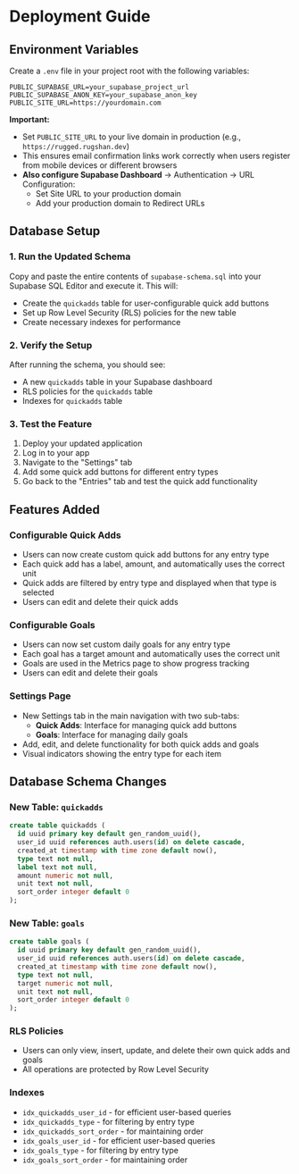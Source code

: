 # Deployment Guide

## Environment Variables

Create a `.env` file in your project root with the following variables:

```env
PUBLIC_SUPABASE_URL=your_supabase_project_url
PUBLIC_SUPABASE_ANON_KEY=your_supabase_anon_key
PUBLIC_SITE_URL=https://yourdomain.com
```

**Important:** 
- Set `PUBLIC_SITE_URL` to your live domain in production (e.g., `https://rugged.rugshan.dev`)
- This ensures email confirmation links work correctly when users register from mobile devices or different browsers
- **Also configure Supabase Dashboard** → Authentication → URL Configuration:
  - Set Site URL to your production domain
  - Add your production domain to Redirect URLs

## Database Setup

### 1. Run the Updated Schema

Copy and paste the entire contents of `supabase-schema.sql` into your Supabase SQL Editor and execute it. This will:

- Create the `quickadds` table for user-configurable quick add buttons
- Set up Row Level Security (RLS) policies for the new table
- Create necessary indexes for performance

### 2. Verify the Setup

After running the schema, you should see:

- A new `quickadds` table in your Supabase dashboard
- RLS policies for the `quickadds` table
- Indexes for `quickadds` table

### 3. Test the Feature

1. Deploy your updated application
2. Log in to your app
3. Navigate to the "Settings" tab
4. Add some quick add buttons for different entry types
5. Go back to the "Entries" tab and test the quick add functionality

## Features Added

### Configurable Quick Adds
- Users can now create custom quick add buttons for any entry type
- Each quick add has a label, amount, and automatically uses the correct unit
- Quick adds are filtered by entry type and displayed when that type is selected
- Users can edit and delete their quick adds

### Configurable Goals
- Users can now set custom daily goals for any entry type
- Each goal has a target amount and automatically uses the correct unit
- Goals are used in the Metrics page to show progress tracking
- Users can edit and delete their goals

### Settings Page
- New Settings tab in the main navigation with two sub-tabs:
  - **Quick Adds**: Interface for managing quick add buttons
  - **Goals**: Interface for managing daily goals
- Add, edit, and delete functionality for both quick adds and goals
- Visual indicators showing the entry type for each item

## Database Schema Changes

### New Table: `quickadds`
```sql
create table quickadds (
  id uuid primary key default gen_random_uuid(),
  user_id uuid references auth.users(id) on delete cascade,
  created_at timestamp with time zone default now(),
  type text not null,
  label text not null,
  amount numeric not null,
  unit text not null,
  sort_order integer default 0
);
```

### New Table: `goals`
```sql
create table goals (
  id uuid primary key default gen_random_uuid(),
  user_id uuid references auth.users(id) on delete cascade,
  created_at timestamp with time zone default now(),
  type text not null,
  target numeric not null,
  unit text not null,
  sort_order integer default 0
);
```

### RLS Policies
- Users can only view, insert, update, and delete their own quick adds and goals
- All operations are protected by Row Level Security

### Indexes
- `idx_quickadds_user_id` - for efficient user-based queries
- `idx_quickadds_type` - for filtering by entry type
- `idx_quickadds_sort_order` - for maintaining order
- `idx_goals_user_id` - for efficient user-based queries
- `idx_goals_type` - for filtering by entry type
- `idx_goals_sort_order` - for maintaining order
